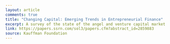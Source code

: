 ```yaml
---
layout: article
comments: true
title: "Changing Capital: Emerging Trends in Entrepreneurial Finance"
excerpt: A survey of the state of the angel and venture capital market.
link: https://papers.ssrn.com/sol3/papers.cfm?abstract_id=2859883
source: Kauffman Foundation
---
```


